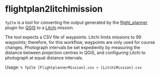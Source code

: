 # flightplan2litchimission
`fp2lm` is a tool for converting the output generated by the [flight_planner](https://github.com/JMG30/flight_planner) plugin for [QGIS](https://www.qgis.org/en/site/) to a [Litchi](https://flylitchi.com) mission.

The tool expects a CSV file of waypoints.  Litchi limits missions to 99 waypoints; therefore, for this workflow, waypoints are only used for course changes.  Photograph intervals be set expediently by measuring the distance between projection centres in QGIS, and configuring Litchi to photograph at equal distance intervals.

Usage: `% fp2lm [FlightplannerMission].csv > [LitchiMission].csv`

